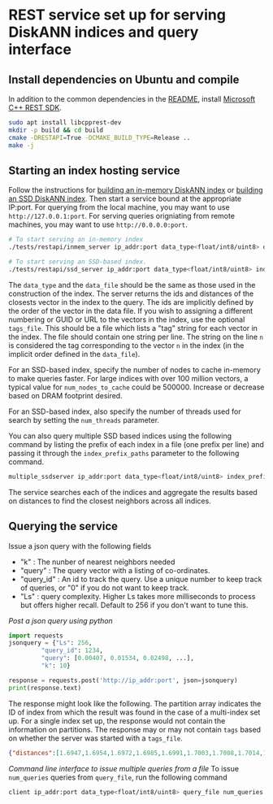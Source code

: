 **REST service set up for serving DiskANN indices and query interface**
=======================================================================

Install dependencies on Ubuntu and compile
------------------------------------------
In addition to the common dependencies in the [README](/README.md), install [Microsoft C++ REST SDK](https://github.com/Microsoft/cpprestsdk).

```bash
sudo apt install libcpprest-dev
mkdir -p build && cd build
cmake -DRESTAPI=True -DCMAKE_BUILD_TYPE=Release ..
make -j
```

Starting an index hosting service
---------------------------------
Follow the instructions for [building an in-memory DiskANN index](/workflows/in_memory_index.md) or [building an SSD DiskANN index](/workflows/SSD_index.md).  Then start a service bound at the appropriate IP:port. For querying from the local machine, you may want to use `http://127.0.0.1:port`. For serving queries origniating from remote machines, you may want to use `http://0.0.0.0:port`.

```bash
# To start serving an in-memory index
./tests/restapi/inmem_server ip_addr:port data_type<float/int8/uint8> data_file index_file [tags_file]

# To start serving an SSD-based index.
./tests/restapi/ssd_server ip_addr:port data_type<float/int8/uint8> index_file_prefix num_nodes_to_cache num_threads [tags_file]
```
The `data_type` and the `data_file` should be the same as those used in the construction of the index. The server returns the ids and distances of the closests vector in the index to the query. The ids are implicitly defined by the order of the vector in the data file. If you wish to assigning a different numbering or GUID or URL to the vectors in the index, use the optional `tags_file`. This should be a file which lists a "tag" string for each vector in the index. The file should contain one string per line. The string on the line `n` is considered the tag corresponding to the vector `n` in the index (in the implicit order defined in the `data_file`).

For an SSD-based index, specify the number of nodes to cache in-memory to make queries faster. For large indices with over 100 million vectors, a typical value for `num_nodes_to_cache` could be 500000. Increase or decrease based on DRAM footprint desired.

For an SSD-based index, also specify the number of threads used for search by setting the `num_threads` parameter.

You can also query multiple SSD based indices using the following command by listing the prefix of each index in a file (one prefix per line) and passing it through the `index_prefix_paths` parameter to the following command. 
```bash
multiple_ssdserver ip_addr:port data_type<float/int8/uint8> index_prefix_paths num_nodes_to_cache num_threads [tags_file]
```
The service searches each of the indices and aggregate the results based on distances to find the closest neighbors across all indices.

Querying the service
--------------------
Issue a json query with the following fields
- "k" : The nunber of nearest neighbors needed
- "query" : The query vector with a listing of co-ordinates.
- "query_id" : An id to track the query. Use a unique number to keep track of queries, or "0" if you do not want to keep track.
- "Ls" : query complexity. Higher Ls takes more milliseconds to process but offers higher recall. Default to 256 if you don't want to tune this. 

*Post a json query using python*

```python
import requests
jsonquery = {"Ls": 256,
         "query_id": 1234,
         "query": [0.00407, 0.01534, 0.02498, ...],
         "k": 10}

response = requests.post('http://ip_addr:port', json=jsonquery)
print(response.text)
```

The response might look like the following. The partition array indicates the ID of index from which the result was found in the case of a multi-index set up. For a single index set up, the response would not contain the information on partitions. The response may or may not contain `tags` based on whether the server was started with a `tags_file`. 
```json
{"distances":[1.6947,1.6954,1.6972,1.6985,1.6991,1.7003,1.7008,1.7014,1.7021,1.7039],"indices":[8976853,8221762,30909336,13100282,30514543,11537860,7133262,34074869,50512601,17983301],"k":10,"partition":[20,7,20,20,6,6,11,6,6,20],"query_id":1234,"tags":["https://xyz1", "https://xyz2", "https://xyz3", "https://xyz4", "https://xyz5", "https://xyz6", "https://xyz7", "https://xyz8", "https://xyz9", "https://xyz10"],"time_taken_in_us":3245}
```

*Command line interface to issue multiple queries from a file*
To issue `num_queries` queries from `query_file`, run the following command
```bash
client ip_addr:port data_type<float/int8/uint8> query_file num_queries Ls"
```

